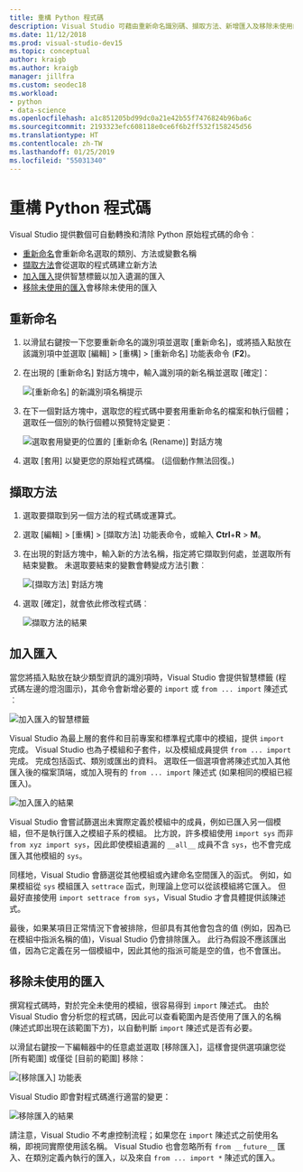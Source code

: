 ```yaml
---
title: 重構 Python 程式碼
description: Visual Studio 可藉由重新命名識別碼、擷取方法、新增匯入及移除未使用的匯入，輕鬆地重構 Python 程式碼。
ms.date: 11/12/2018
ms.prod: visual-studio-dev15
ms.topic: conceptual
author: kraigb
ms.author: kraigb
manager: jillfra
ms.custom: seodec18
ms.workload:
- python
- data-science
ms.openlocfilehash: a1c851205bd99dc0a21e42b55f7476824b96ba6c
ms.sourcegitcommit: 2193323efc608118e0ce6f6b2ff532f158245d56
ms.translationtype: HT
ms.contentlocale: zh-TW
ms.lasthandoff: 01/25/2019
ms.locfileid: "55031340"
---
```

# <a name="refactor-python-code"></a>重構 Python 程式碼

Visual Studio 提供數個可自動轉換和清除 Python 原始程式碼的命令︰

- [重新命名](#rename)會重新命名選取的類別、方法或變數名稱
- [擷取方法](#extract-method)會從選取的程式碼建立新方法
- [加入匯入](#add-import)提供智慧標籤以加入遺漏的匯入
- [移除未使用的匯入](#remove-unused-imports)會移除未使用的匯入

## <a name="rename"></a>重新命名

1. 以滑鼠右鍵按一下您要重新命名的識別項並選取 [重新命名]，或將插入點放在該識別項中並選取 [編輯] > [重構] > [重新命名] 功能表命令 (**F2**)。
2. 在出現的 [重新命名] 對話方塊中，輸入識別項的新名稱並選取 [確定]：

   ![[重新命名] 的新識別項名稱提示](media/code-refactor-rename-1.png)

3. 在下一個對話方塊中，選取您的程式碼中要套用重新命名的檔案和執行個體；選取任一個別的執行個體以預覽特定變更︰

   ![選取套用變更的位置的 [重新命名 (Rename)] 對話方塊](media/code-refactor-rename-2.png)

4. 選取 [套用] 以變更您的原始程式碼檔。 (這個動作無法回復。)

## <a name="extract-method"></a>擷取方法

1. 選取要擷取到另一個方法的程式碼或運算式。
2. 選取 [編輯] > [重構] > [擷取方法] 功能表命令，或輸入 **Ctrl**+**R** > **M**。
3. 在出現的對話方塊中，輸入新的方法名稱，指定將它擷取到何處，並選取所有結束變數。 未選取要結束的變數會轉變成方法引數︰

   ![[擷取方法] 對話方塊](media/code-refactor-extract-method-1.png)

4. 選取 [確定]，就會依此修改程式碼︰

   ![擷取方法的結果](media/code-refactor-extract-method-2.png)

## <a name="add-import"></a>加入匯入

當您將插入點放在缺少類型資訊的識別項時，Visual Studio 會提供智慧標籤 (程式碼左邊的燈泡圖示)，其命令會新增必要的 `import` 或 `from ... import` 陳述式︰

![加入匯入的智慧標籤](media/code-refactor-add-import-1.png)

Visual Studio 為最上層的套件和目前專案和標準程式庫中的模組，提供 `import` 完成。 Visual Studio 也為子模組和子套件，以及模組成員提供 `from ... import` 完成。 完成包括函式、類別或匯出的資料。 選取任一個選項會將陳述式加入其他匯入後的檔案頂端，或加入現有的 `from ... import` 陳述式 (如果相同的模組已經匯入)。

![加入匯入的結果](media/code-refactor-add-import-2.png)

Visual Studio 會嘗試篩選出未實際定義於模組中的成員，例如已匯入另一個模組，但不是執行匯入之模組子系的模組。 比方說，許多模組使用 `import sys` 而非 `from xyz import sys`，因此即使模組遺漏的 `__all__` 成員不含 `sys`，也不會完成匯入其他模組的 `sys`。

同樣地，Visual Studio 會篩選從其他模組或內建命名空間匯入的函式。 例如，如果模組從 `sys` 模組匯入 `settrace` 函式，則理論上您可以從該模組將它匯入。 但最好直接使用 `import settrace from sys`，Visual Studio 才會具體提供該陳述式。

最後，如果某項目正常情況下會被排除，但卻具有其他會包含的值 (例如，因為已在模組中指派名稱的值)，Visual Studio 仍會排除匯入。 此行為假設不應該匯出值，因為它定義在另一個模組中，因此其他的指派可能是空的值，也不會匯出。

## <a name="remove-unused-imports"></a>移除未使用的匯入

撰寫程式碼時，對於完全未使用的模組，很容易得到 `import` 陳述式。 由於 Visual Studio 會分析您的程式碼，因此可以查看範圍內是否使用了匯入的名稱 (陳述式即出現在該範圍下方)，以自動判斷 `import` 陳述式是否有必要。

以滑鼠右鍵按一下編輯器中的任意處並選取 [移除匯入]，這樣會提供選項讓您從 [所有範圍] 或僅從 [目前的範圍] 移除：

![[移除匯入] 功能表](media/code-refactor-remove-imports-1.png)

Visual Studio 即會對程式碼進行適當的變更：

![移除匯入的結果](media/code-refactor-remove-imports-2.png)

請注意，Visual Studio 不考慮控制流程；如果您在 `import` 陳述式之前使用名稱，即視同實際使用該名稱。 Visual Studio 也會忽略所有 `from __future__` 匯入、在類別定義內執行的匯入，以及來自 `from ... import *` 陳述式的匯入。
